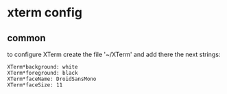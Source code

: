 # xterm config

## common
to configure XTerm create the file '~/XTerm'
and add there the next strings:
```
XTerm*background: white
XTerm*foreground: black
XTerm*faceName: DroidSansMono
XTerm*faceSize: 11
```
